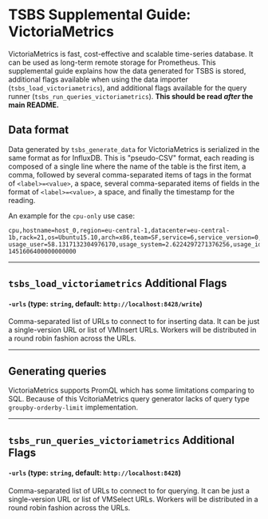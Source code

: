 # TSBS Supplemental Guide: VictoriaMetrics

VictoriaMetrics is fast, cost-effective and scalable time-series database.
It can be used as long-term remote storage for Prometheus.
This supplemental guide explains how the data generated for TSBS is stored,
additional flags available when using the data importer (`tsbs_load_victoriametrics`),
and additional flags available for the query runner (`tsbs_run_queries_victoriametrics`).
**This should be read *after* the main README.**

## Data format

Data generated by `tsbs_generate_data` for VictoriaMetrics is serialized in
the same format as for InfluxDB. This is "pseudo-CSV" format, each reading
is composed of a single line where the name of the table is the first item,
a comma, followed by several comma-separated items of tags in the format
of `<label>=<value>`, a space, several comma-separated items of fields
in the format of `<label>=<value>`, a space, and finally the timestamp
for the reading.

An example for the `cpu-only` use case:
```text
cpu,hostname=host_0,region=eu-central-1,datacenter=eu-central-1b,rack=21,os=Ubuntu15.10,arch=x86,team=SF,service=6,service_version=0,service_environment=test usage_user=58.1317132304976170,usage_system=2.6224297271376256,usage_idle=24.9969495069947882,usage_nice=61.5854484633778867,usage_iowait=22.9481393231639395,usage_irq=63.6499207106198313,usage_softirq=6.4098777048301052,usage_steal=44.8799140503027445,usage_guest=80.5028770761136201,usage_guest_nice=38.2431182911542820 1451606400000000000
```

---

## `tsbs_load_victoriametrics` Additional Flags

#### `-urls` (type: `string`, default: `http://localhost:8428/write`)

Comma-separated list of URLs to connect to for inserting data.  It can be
just a single-version URL or list of VMInsert URLs. Workers will be
distributed in a round robin fashion across the URLs.

---

## Generating queries

VictoriaMetrics supports PromQL which has some limitations
comparing to SQL. Because of this VcitoriaMetrics query generator
lacks of query type `groupby-orderby-limit` implementation.

---

## `tsbs_run_queries_victoriametrics` Additional Flags

#### `-urls` (type: `string`, default: `http://localhost:8428`)

Comma-separated list of URLs to connect to for querying. It can be
just a single-version URL or list of VMSelect URLs. Workers will be
distributed in a round robin fashion across the URLs.